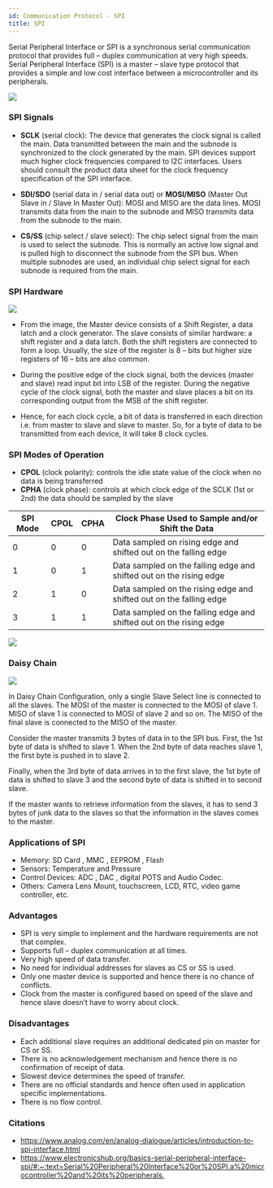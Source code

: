 ```yaml
---
id: Communication Protocol - SPI
title: SPI
---
```


Serial Peripheral Interface or SPI is a synchronous serial communication protocol that provides full – duplex communication at very high speeds. Serial Peripheral Interface (SPI) is a master – slave type protocol that provides a simple and low cost interface between a microcontroller and its peripherals.

![](https://www.analog.com/-/media/images/analog-dialogue/en/volume-52/number-3/articles/introduction-to-spi-interface/205973_fig_01.svg?la=en&imgver=3)

### SPI Signals

- **SCLK** (serial clock): The device that generates the clock signal is called the main. Data transmitted between the main and the subnode is synchronized to the clock generated by the main. SPI devices support much higher clock frequencies compared to I2C interfaces. Users should consult the product data sheet for the clock frequency specification of the SPI interface.
- **SDI/SDO** (serial data in / serial data out) or **MOSI/MISO** (Master Out Slave in / Slave In Master Out): MOSI and MISO are the data lines. MOSI transmits data from the main to the subnode and MISO transmits data from the subnode to the main.

- **CS/SS** (chip select / slave select): The chip select signal from the main is used to select the subnode. This is normally an active low signal and is pulled high to disconnect the subnode from the SPI bus. When multiple subnodes are used, an individual chip select signal for each subnode is required from the main.

### SPI Hardware

![](https://www.electronicshub.org/wp-content/uploads/2017/06/SPI-Hardware.jpg)

- From the image, the Master device consists of a Shift Register, a data latch and a clock generator. The slave consists of similar hardware: a shift register and a data latch. Both the shift registers are connected to form a loop. Usually, the size of the register is 8 – bits but higher size registers of 16 – bits are also common.

- During the positive edge of the clock signal, both the devices (master and slave) read input bit into LSB of the register. During the negative cycle of the clock signal, both the master and slave places a bit on its corresponding output from the MSB of the shift register.

- Hence, for each clock cycle, a bit of data is transferred in each direction i.e. from master to slave and slave to master. So, for a byte of data to be transmitted from each device, it will take 8 clock cycles.

### SPI Modes of Operation

- **CPOL** (clock polarity): controls the idle state value of the clock when no data is being transferred​
- **CPHA** (clock phase): controls at which clock edge of the SCLK (1st or 2nd) the data should be sampled by the slave

| SPI Mode | CPOL | CPHA | Clock Phase Used to Sample and/or Shift the Data |
| -------- | ---- | ---- | ---------------------------- |
| 0        | 0    | 0    | Data sampled on rising edge and shifted out on the falling edge   |
| 1        | 0    | 1    | Data sampled on the falling edge and shifted out on the rising edge|
| 2        | 1    | 0    | Data sampled on the rising edge and shifted out on the falling edge|
| 3        | 1    | 1    | Data sampled on the falling edge and shifted out on the rising edge|

![](https://www.electronicshub.org/wp-content/uploads/2017/06/SPI-Modes-and-Timing.jpg)

### Daisy Chain

![](https://www.electronicshub.org/wp-content/uploads/2017/06/SPI-Daisy-Chain.jpg)

In Daisy Chain Configuration, only a single Slave Select line is connected to all the slaves. The MOSI of the master is connected to the MOSI of slave 1. MISO of slave 1 is connected to MOSI of slave 2 and so on. The MISO of the final slave is connected to the MISO of the master.

Consider the master transmits 3 bytes of data in to the SPI bus. First, the 1st byte of data is shifted to slave 1. When the 2nd byte of data reaches slave 1, the first byte is pushed in to slave 2.

Finally, when the 3rd byte of data arrives in to the first slave, the 1st byte of data is shifted to slave 3 and the second byte of data is shifted in to second slave.

If the master wants to retrieve information from the slaves, it has to send 3 bytes of junk data to the slaves so that the information in the slaves comes to the master.

### Applications of SPI

- Memory: SD Card , MMC , EEPROM , Flash
- Sensors: Temperature and Pressure
- Control Devices: ADC , DAC , digital POTS and Audio Codec.
- Others: Camera Lens Mount, touchscreen, LCD, RTC, video game controller, etc.

### Advantages

- SPI is very simple to implement and the hardware requirements are not that complex.
- Supports full – duplex communication at all times.
- Very high speed of data transfer.
- No need for individual addresses for slaves as CS or SS is used.
- Only one master device is supported and hence there is no chance of conflicts.
- Clock from the master is configured based on speed of the slave and hence slave doesn’t have to worry about clock.

### Disadvantages

- Each additional slave requires an additional dedicated pin on master for CS or SS.
- There is no acknowledgement mechanism and hence there is no confirmation of receipt of data.
- Slowest device determines the speed of transfer.
- There are no official standards and hence often used in application specific implementations.
- There is no flow control.

### Citations

- <https://www.analog.com/en/analog-dialogue/articles/introduction-to-spi-interface.html>
- <https://www.electronicshub.org/basics-serial-peripheral-interface-spi/#:~:text=Serial%20Peripheral%20Interface%20or%20SPI,a%20microcontroller%20and%20its%20peripherals.>